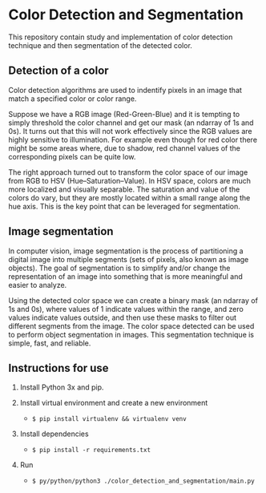 # Color Detection and Segmentation

This repository contain study and implementation of color detection technique and then segmentation of the detected color.

## Detection of a color

Color detection algorithms are used to indentify pixels in an image that match a specified color or color range.

Suppose we have a RGB image (Red-Green-Blue) and it is tempting to simply threshold the color channel and get our mask (an ndarray of 1s and 0s). It turns out that this will not work effectively since the RGB values are highly sensitive to illumination. For example even though for red color there might be some areas where, due to shadow, red channel values of the corresponding pixels can be quite low. 

The right approach turned out to transform the color space of our image from RGB to HSV (Hue–Saturation–Value). In HSV space, colors are much more localized and visually separable. The saturation and value of the colors do vary, but they are mostly located within a small range along the hue axis. This is the key point that can be leveraged for segmentation.

## Image segmentation

In computer vision, image segmentation is the process of partitioning a digital image into multiple segments (sets of pixels, also known as image objects). The goal of segmentation is to simplify and/or change the representation of an image into something that is more meaningful and easier to analyze.

Using the detected color space we can create a binary mask (an ndarray of 1s and 0s), where values of 1 indicate values within the range, and zero values indicate values outside, and then use these masks to filter out different segments from the image. The color space detected can be used to perform object segmentation in images. This segmentation technique is simple, fast, and reliable.

## Instructions for use

1. Install Python 3x and pip.

2. Install virtual environment and create a new environment
    - ```$ pip install virtualenv && virtualenv venv```

3. Install dependencies
    - ```$ pip install -r requirements.txt```

4. Run
    - ```$ py/python/python3 ./color_detection_and_segmentation/main.py```